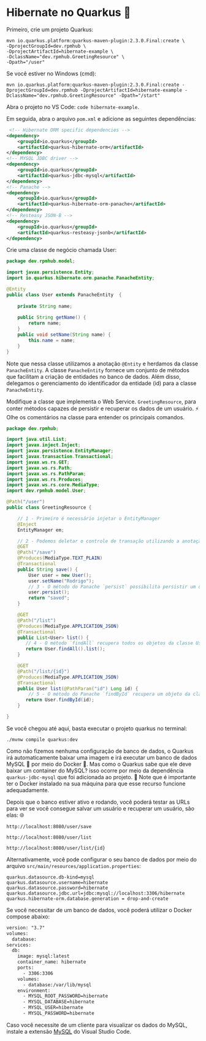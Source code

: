 # Hibernate no Quarkus  👊

Primeiro, crie um projeto Quarkus:

    mvn io.quarkus.platform:quarkus-maven-plugin:2.3.0.Final:create \
    -DprojectGroupId=dev.rpmhub \
    -DprojectArtifactId=hibernate-example \
    -DclassName="dev.rpmhub.GreetingResource" \
    -Dpath="/user"

Se você estiver no Windows (cmd):

    mvn io.quarkus.platform:quarkus-maven-plugin:2.3.0.Final:create -DprojectGroupId=dev.rpmhub -DprojectArtifactId=hibernate-example -DclassName="dev.rpmhub.GreetingResource" -Dpath="/start"

Abra o projeto no VS Code: `code hibernate-example`.

Em seguida, abra o arquivo `pom.xml` e adicione as seguintes dependências:

```xml
 <!-- Hibernate ORM specific dependencies -->
<dependency>
    <groupId>io.quarkus</groupId>
    <artifactId>quarkus-hibernate-orm</artifactId>
</dependency>
<!-- MYSQL JDBC driver -->
<dependency>
    <groupId>io.quarkus</groupId>
    <artifactId>quarkus-jdbc-mysql</artifactId>
</dependency>
<!-- Panache -->
<dependency>
    <groupId>io.quarkus</groupId>
    <artifactId>quarkus-hibernate-orm-panache</artifactId>
</dependency>
<!-- Resteasy JSON-B --> 
<dependency>
    <groupId>io.quarkus</groupId>
    <artifactId>quarkus-resteasy-jsonb</artifactId>
</dependency>
```

Crie uma classe de negócio chamada User:

```java
package dev.rpmhub.model;

import javax.persistence.Entity;
import io.quarkus.hibernate.orm.panache.PanacheEntity;

@Entity
public class User extends PanacheEntity  {
    
    private String name;
    
    public String getName() {
        return name;
    }
    public void setName(String name) {
        this.name = name;
    }
}
```

Note que nessa classe utilizamos a anotação `@Entity` e herdamos da classe `PanacheEntity`. A classe `PanacheEntity` fornece um conjunto de métodos que facilitam a criação de entidades no banco de dados. Além disso, delegamos o gerenciamento do identificador da entidade (id) para a classe `PanacheEntity`.

Modifique a classe que implementa o Web Service. `GreetingResource`, para conter métodos capazes de persistir e recuperar os dados de um usuário. ⚡ Olhe os comentários na classe para entender os principais comandos.

```java 
package dev.rpmhub;

import java.util.List;
import javax.inject.Inject;
import javax.persistence.EntityManager;
import javax.transaction.Transactional;
import javax.ws.rs.GET;
import javax.ws.rs.Path;
import javax.ws.rs.PathParam;
import javax.ws.rs.Produces;
import javax.ws.rs.core.MediaType;
import dev.rpmhub.model.User;

@Path("/user")
public class GreetingResource {

    // 1 - Primeiro é necessário injetar o EntityManager
    @Inject
    EntityManager em;

    // 2 - Podemos deletar o controle de transação utilizando a anotação @Transactional nos métodos ou no nível da classe.
    @GET
    @Path("/save")
    @Produces(MediaType.TEXT_PLAIN)
    @Transactional
    public String save() {
        User user = new User();
        user.setName("Rodrigo");
        // 3 - O método do Panache `persist` possibilita persistir um objeto.
        user.persist();  
        return "saved";
    }

    @GET
    @Path("/list")
    @Produces(MediaType.APPLICATION_JSON)
    @Transactional
    public List<User> list() {
       // 4 - O método `findAll` recupera todos os objetos da classe User.
       return User.findAll().list();
    }

    @GET
    @Path("/list/{id}")
    @Produces(MediaType.APPLICATION_JSON)
    @Transactional
    public User list(@PathParam("id") Long id) {
        // 5 - O método do Panache `findById` recupera um objeto da classe User.
       return User.findById(id);
    }

}
```

Se você chegou até aqui, basta executar o projeto quarkus no terminal:

    ./mvnw compile quarkus:dev

Como não fizemos nenhuma configuração de banco de dados, o Quarkus irá automaticamente baixar uma imagem e irá executar um banco de dados MySQL 🐬 por meio do Docker 🐳. Mas como o Quarkus sabe que ele deve baixar um container do MySQL? isso ocorre por meio da dependência `quarkus-jdbc-mysql` que foi adicionada ao projeto. 🚨 Note que é importante ter o Docker instalado na sua máquina para que esse recurso funcione adequadamente.

Depois que o banco estiver ativo e rodando, você poderá testar as URLs para ver se você consegue salvar um usuário e recuperar um usuário, são elas: 🌐

    http://localhost:8080/user/save

    http://localhost:8080/user/list

    http://localhost:8080/user/list/{id}

Alternativamente, você pode configurar o seu banco de dados por meio do arquivo `src/main/resources/application.properties`:

    quarkus.datasource.db-kind=mysql 
    quarkus.datasource.username=hibernate
    quarkus.datasource.password=hibernate
    quarkus.datasource.jdbc.url=jdbc:mysql://localhost:3306/hibernate
    quarkus.hibernate-orm.database.generation = drop-and-create

Se você necessitar de um banco de dados, você poderá utilizar o Docker compose abaixo:

```xml
version: "3.7"
volumes:
  database:
services:
  db:
    image: mysql:latest
    container_name: hibernate
    ports:
      - 3306:3306
    volumes:
      - database:/var/lib/mysql
    environment:
      - MYSQL_ROOT_PASSWORD=hibernate
      - MYSQL_DATABASE=hibernate
      - MYSQL_USER=hibernate
      - MYSQL_PASSWORD=hibernate
```

Caso você necessite de um cliente para visualizar os dados do MySQL, instale a extensão [MySQL](https://marketplace.visualstudio.com/items?itemName=cweijan.vscode-mysql-client2) do Visual Studio Code.